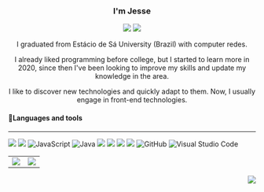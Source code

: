 <h3 align="center">I'm Jesse</h1>
<p align="center"><a href="https://www.linkedin.com/in/jlealti/"><img src="https://camo.githubusercontent.com/a69c327a2641d5c563f1776962eae3ce2fd00c2755e6fdf66c5a6cdc54f2a2c4/68747470733a2f2f696d672e736869656c64732e696f2f62616467652f2d4c696e6b6564496e2d626c75653f7374796c653d666c61742d737175617265266c6f676f3d4c696e6b6564696e266c6f676f436f6c6f723d7768697465"></a> <a href="mailto:jleal.ti@gmail.com"><img src="https://camo.githubusercontent.com/7c4791665d55a39b94e86943984e4fc376cf4e1921b3915eeae154b7516879ae/68747470733a2f2f696d672e736869656c64732e696f2f62616467652f2d476d61696c2d6331343433383f7374796c653d666c61742d737175617265266c6f676f3d476d61696c266c6f676f436f6c6f723d7768697465"></a></p>

<p align="center">I graduated from Estácio de Sá University  (Brazil) with computer redes. </p>
<p align="center">I already liked programming before college, but I started to learn more in 2020, since then I've been looking to improve my skills and update my knowledge in the area.</p>
<p align="center">I like to discover new technologies and quickly adapt to them. Now, I usually engage in front-end technologies. </p>

 ####  🔧Languages and tools
---
![](https://camo.githubusercontent.com/5d3b0191832237fcbfc6d4497524e8bb547c6bfc9eafb738d5205c629d202067/68747470733a2f2f696d672e736869656c64732e696f2f62616467652f68746d6c352532302d2532334533344632362e7376673f267374796c653d666f722d7468652d6261646765266c6f676f3d68746d6c35266c6f676f436f6c6f723d7768697465) ![](https://camo.githubusercontent.com/5ed492db9c79ad5990eda7dc80923377f0e7096b18a4d1e9b86c8987dc0e5aa5/68747470733a2f2f696d672e736869656c64732e696f2f62616467652f637373332532302d2532333135373242362e7376673f267374796c653d666f722d7468652d6261646765266c6f676f3d63737333266c6f676f436f6c6f723d7768697465) ![JavaScript](https://camo.githubusercontent.com/6752a5abda6bc26d149a666e2ef2b0359855cc9526abfc0ad48c4771ec906979/68747470733a2f2f696d672e736869656c64732e696f2f62616467652f6a6176617363726970742d2532333332333333302e7376673f267374796c653d666f722d7468652d6261646765266c6f676f3d6a617661736372697074266c6f676f436f6c6f723d253233463744463145) ![Java](https://camo.githubusercontent.com/19f686ee7be9e84e002135a16411658939d431a3f6c7f513498ff2d1e511b5b9/68747470733a2f2f696d672e736869656c64732e696f2f62616467652f6a6176612d2532334544384230302e7376673f267374796c653d666f722d7468652d6261646765266c6f676f3d6a617661266c6f676f436f6c6f723d7768697465) ![](https://camo.githubusercontent.com/cc96d7d28a6ca21ddbb1f2521d751d375230ed840271e6a4c8694cf87cc60c14/68747470733a2f2f696d672e736869656c64732e696f2f62616467652f6e6f64652e6a732532302d2532333433383533442e7376673f267374796c653d666f722d7468652d6261646765266c6f676f3d6e6f64652e6a73266c6f676f436f6c6f723d7768697465) ![](https://camo.githubusercontent.com/a99559238f1625ac0b852146cf6f301ceeda29d3b798cb4b997c6099fa01e49c/68747470733a2f2f696d672e736869656c64732e696f2f62616467652f6a71756572792532302d2532333037363941442e7376673f267374796c653d666f722d7468652d6261646765266c6f676f3d6a7175657279266c6f676f436f6c6f723d7768697465) ![](https://camo.githubusercontent.com/c567bc8fea35a350406f3ad80e2ec6dd76dea5f756187908f35322bbbc8bc77c/68747470733a2f2f696d672e736869656c64732e696f2f62616467652f626f6f7473747261702532302d2532333536334437432e7376673f267374796c653d666f722d7468652d6261646765266c6f676f3d626f6f747374726170266c6f676f436f6c6f723d7768697465) ![](https://camo.githubusercontent.com/22d1116e541b7b380161ed7c77ceb24e5e88a71acbec6d9dae7a5624b23a46fd/68747470733a2f2f696d672e736869656c64732e696f2f62616467652f6769742532302d2532334630353033332e7376673f267374796c653d666f722d7468652d6261646765266c6f676f3d676974266c6f676f436f6c6f723d7768697465) ![GitHub](https://camo.githubusercontent.com/484e674f91650af15c7b80cd40d2870109044c4e8e1418b81920e49fd24111b1/68747470733a2f2f696d672e736869656c64732e696f2f62616467652f6769746875622d2532333132313031312e7376673f267374796c653d666f722d7468652d6261646765266c6f676f3d676974687562266c6f676f436f6c6f723d7768697465) ![Visual Studio Code](https://camo.githubusercontent.com/8a437fd4d3753164d30796364c7d0a528d304ef2da9723997b7bd43267004400/68747470733a2f2f696d672e736869656c64732e696f2f62616467652f436f64652d3030373864372e7376673f267374796c653d666f722d7468652d6261646765266c6f676f3d76697375616c2d73747564696f2d636f6465266c6f676f436f6c6f723d7768697465)


<table border=0 align="center">
<tbody>
<tr>
	<td align="center"><a target="_blank" rel="noopener noreferrer" href="https://camo.githubusercontent.com/7c83c03223676b093fb6c7a10d92233f95ebd442ecffce75d77757292512ec5a/68747470733a2f2f6769746875622d726561646d652d73746174732e76657263656c2e6170702f6170693f757365726e616d653d6a657373652d74692673686f775f69636f6e733d74727565267468656d653d766973696f6e2d667269656e646c792d6461726b"><img src="https://camo.githubusercontent.com/7c83c03223676b093fb6c7a10d92233f95ebd442ecffce75d77757292512ec5a/68747470733a2f2f6769746875622d726561646d652d73746174732e76657263656c2e6170702f6170693f757365726e616d653d6a657373652d74692673686f775f69636f6e733d74727565267468656d653d766973696f6e2d667269656e646c792d6461726b" data-canonical-src="https://github-readme-stats.vercel.app/api?username=jesse-ti&show_icons=true&theme=vision-friendly-dark" style="max-width:100%;"></a></td>
	<td align="center"><a target="_blank" rel="noopener noreferrer" href="https://camo.githubusercontent.com/76de71d9b7ca4915d66b62477b35c4e0e029fbdc59740ffcfc1241232c733c0b/68747470733a2f2f6769746875622d726561646d652d73746174732e76657263656c2e6170702f6170692f746f702d6c616e67732f3f757365726e616d653d6a657373652d7469267468656d653d766973696f6e2d667269656e646c792d6461726b"><img src="https://camo.githubusercontent.com/76de71d9b7ca4915d66b62477b35c4e0e029fbdc59740ffcfc1241232c733c0b/68747470733a2f2f6769746875622d726561646d652d73746174732e76657263656c2e6170702f6170692f746f702d6c616e67732f3f757365726e616d653d6a657373652d7469267468656d653d766973696f6e2d667269656e646c792d6461726b" data-canonical-src="https://github-readme-stats.vercel.app/api/top-langs/?username=jesse-ti&theme=vision-friendly-dark" style="max-width:100%;"></a></td>
</tr>
</tbody>
</table>

<p align="right"><img src="https://c.tenor.com/k6ObkVLNzF4AAAAj/mandalorian-baby-yoda.gif"></p>

